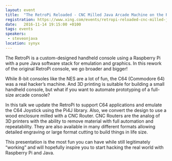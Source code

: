 ```yaml
---
layout: event
title:  "The RetroPi Reloaded - CNC Milled Java Arcade Machine on the Raspberry Pi"
registration: https://www.xing.com/events/retropi-reloaded-cnc-milled-java-arcade-machine-raspi-1720400
date:   2016-11-14 19:15:00 +0100
tags: events
speakers: 
 - steveonjava
location: synyx
---
```


The RetroPi is a custom-designed handheld console using a Raspberry Pi with a pure Java software stack for emulation and graphics.  In this rework of the original RetroPi console, we go broader and bigger!

While 8-bit consoles like the NES are a lot of fun, the C64 (Commodore 64) was a real hacker’s machine.  And 3D printing is suitable for building a small handheld console, but what if you want to automate prototyping of a full-size arcade console?

In this talk we update the RetroPi to support C64 applications and emulate the C64 Joystick using the Pi4J library.  Also, we convert the design to use a wood enclosure milled with a CNC Router. CNC Routers are the analog of 3D printers with the ability to remove material with full automation and repeatability. They are also available in many different formats allowing detailed engraving or large format cutting to build things in life size.

This presentation is the most fun you can have while still legitimately “working” and will hopefully inspire you to start hacking the real world with Raspberry Pi and Java.
